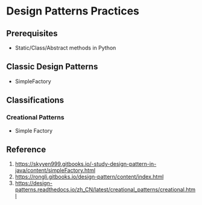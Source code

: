 # Design Patterns Practices

## Prerequisites
- Static/Class/Abstract methods in Python

## Classic Design Patterns
- SimpleFactory

## Classifications
### Creational Patterns
- Simple Factory

## Reference
1. https://skyyen999.gitbooks.io/-study-design-pattern-in-java/content/simpleFactory.html
2. https://rongli.gitbooks.io/design-pattern/content/index.html
3. https://design-patterns.readthedocs.io/zh_CN/latest/creational_patterns/creational.html